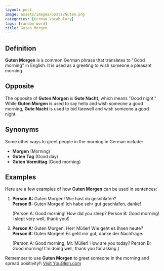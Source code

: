 ```yaml
---
layout: post
image: assets/images/posts/Guten.png
categories: [German Vocabulary]
tags: [random word]
title: Guten Morgen
---
```


## Definition
**Guten Morgen** is a common German phrase that translates to "Good morning" in English. It is used as a greeting to wish someone a pleasant morning.

## Opposite
The opposite of **Guten Morgen** is **Gute Nacht**, which means "Good night." While **Guten Morgen** is used to say hello and wish someone a good morning, **Gute Nacht** is used to bid farewell and wish someone a good night.

## Synonyms
Some other ways to greet people in the morning in German include:
- **Morgen** (Morning)
- **Guten Tag** (Good day)
- **Guten Vormittag** (Good morning)

## Examples
Here are a few examples of how **Guten Morgen** can be used in sentences:

1. **Person A:** Guten Morgen! Wie hast du geschlafen?\
   **Person B:** Guten Morgen! Ich habe sehr gut geschlafen, danke!

   (Person A: Good morning! How did you sleep?
   Person B: Good morning! I slept very well, thank you!)

2. **Person A:** Guten Morgen, Herr Müller! Wie geht es Ihnen heute?\
   **Person B:** Guten Morgen! Es geht mir gut, danke der Nachfrage.

   (Person A: Good morning, Mr. Müller! How are you today?
   Person B: Good morning! I'm doing well, thank you for asking.)

Remember to use **Guten Morgen** to greet someone in the morning and spread positivity!\ <a id="yg-widget-0" class="youglish-widget" data-query="Guten" data-lang="german" data-components="8412" data-auto-start="0" data-bkg-color="theme_light" data-title="How%20to%20pronounce%20Guten%20in%20German"  rel="nofollow" href="https://youglish.com">Visit YouGlish.com</a><script async src="https://youglish.com/public/emb/widget.js" charset="utf-8"></script>